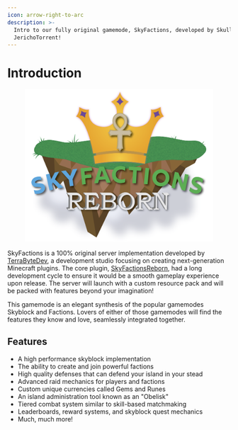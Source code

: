 ```yaml
---
icon: arrow-right-to-arc
description: >-
  Intro to our fully original gamemode, SkyFactions, developed by Skullians and
  JerichoTorrent!
---
```


# Introduction

<figure><img src="../.gitbook/assets/SkyFactions2.png" alt=""><figcaption></figcaption></figure>

SkyFactions is a 100% original server implementation developed by [TerraByteDev](https://docs.terrabytedev.com), a development studio focusing on creating next-generation Minecraft plugins. The core plugin, [SkyFactionsReborn](https://docs.terrabytedev.com/skyfactions), had a long development cycle to ensure it would be a smooth gameplay experience upon release. The server will launch with a custom resource pack and will be packed with features beyond your imagination!

This gamemode is an elegant synthesis of the popular gamemodes Skyblock and Factions. Lovers of either of those gamemodes will find the features they know and love, seamlessly integrated together.

## Features

* A high performance skyblock implementation
* The ability to create and join powerful factions
* High quality defenses that can defend your island in your stead
* Advanced raid mechanics for players and factions
* Custom unique currencies called Gems and Runes
* An island administration tool known as an "Obelisk"
* Tiered combat system similar to skill-based matchmaking
* Leaderboards, reward systems, and skyblock quest mechanics
* Much, much more!
